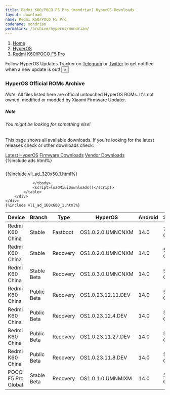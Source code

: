 ```yaml
---
title: Redmi K60/POCO F5 Pro (mondrian) HyperOS Downloads
layout: download
name: Redmi K60/POCO F5 Pro
codename: mondrian
permalink: /archive/hyperos/mondrian/
---
```

<nav aria-label="breadcrumb">
    <ol class="breadcrumb">
        <li class="breadcrumb-item"><a href="/">Home</a></li>
        <li class="breadcrumb-item"><a href="/hyperos/">HyperOS</a></li>
        <li class="breadcrumb-item active" aria-current="page"><a href="/hyperos/mondrian/">Redmi K60/POCO F5 Pro</a></li>
    </ol>
</nav>
<div class="alert alert-primary alert-dismissible fade show" role="alert">
    Follow HyperOS Updates Tracker on <a href="https://t.me/MIUIUpdatesTracker" class="alert-link">Telegram</a>
     or <a href="https://twitter.com/MiFwUpdater" class="alert-link">Twitter</a> to get notified when a new update is out!
    <button type="button" class="close" data-dismiss="alert" aria-label="Close">
        <span aria-hidden="true">&times;</span>
    </button>
</div>

### HyperOS Official ROMs Archive
*Note*: All files listed here are official untouched HyperOS ROMs. It's not owned, modified or modded by Xiaomi Firmware Updater.
<div class="card">
  <div class="card-body">
    <h5 class="card-title">Note</h5>
    <h6 class="card-subtitle mb-2 text-muted">You might be looking for something else!</h6>
    <p class="card-text">This page shows all available downloads.
     If you're looking for the latest releases check or other downloads check:</p>
    <a href="/hyperos/mondrian/" class="card-link">Latest HyperOS</a>
    <a href="/firmware/mondrian/" class="card-link">Firmware Downloads</a>
    <a href="/vendor/mondrian/" class="card-link">Vendor Downloads</a>
  </div>
</div>
{%include ads.html%}
<div class="row justify-content-center">
    <div class="col-10">
        <div class="table-responsive-md" style="margin-top: 25px;">
            {%include vli_ad_320x50_1.html%}
            <table id="miui" class="display dt-responsive nowrap compact table table-striped table-hover table-sm">
                <thead class="thead-dark">
                    <tr>
                        <th data-ref="device">Device</th>
                        <th data-ref="branch">Branch</th>
                        <th data-ref="type">Type</th>
                        <th data-ref="miui">HyperOS</th>
                        <th data-ref="android">Android</th>
                        <th data-ref="size">Size</th>
                        <th data-ref="size">Date</th>
                        <th data-ref="link">Link</th>
                    </tr>
                </thead>
                <tbody>
                <tr><td>Redmi K60 China</td><td>Stable</td><td>Fastboot</td><td>OS1.0.2.0.UMNCNXM</td><td>14.0</td><td>7.5 GB</td><td>2023-12-28</td><td><a href="/hyperos/mondrian/stable/OS1.0.2.0.UMNCNXM/">Download</a></td></tr>
<tr><td>Redmi K60 China</td><td>Stable</td><td>Recovery</td><td>OS1.0.2.0.UMNCNXM</td><td>14.0</td><td>5.8 GB</td><td>2023-12-07</td><td><a href="/hyperos/mondrian/stable/OS1.0.2.0.UMNCNXM/">Download</a></td></tr>
<tr><td>Redmi K60 China</td><td>Stable Beta</td><td>Recovery</td><td>OS1.0.3.0.UMNCNXM</td><td>14.0</td><td>5.8 GB</td><td>2023-12-27</td><td><a href="/hyperos/mondrian/stable beta/OS1.0.3.0.UMNCNXM/">Download</a></td></tr>
<tr><td>Redmi K60 China</td><td>Public Beta</td><td>Recovery</td><td>OS1.0.23.12.11.DEV</td><td>14.0</td><td>5.8 GB</td><td>2023-12-15</td><td><a href="/hyperos/mondrian/public beta/OS1.0.23.12.11.DEV/">Download</a></td></tr>
<tr><td>Redmi K60 China</td><td>Public Beta</td><td>Recovery</td><td>OS1.0.23.12.4.DEV</td><td>14.0</td><td>5.8 GB</td><td>2023-12-08</td><td><a href="/hyperos/mondrian/public beta/OS1.0.23.12.4.DEV/">Download</a></td></tr>
<tr><td>Redmi K60 China</td><td>Public Beta</td><td>Recovery</td><td>OS1.0.23.11.27.DEV</td><td>14.0</td><td>5.8 GB</td><td>2023-12-01</td><td><a href="/hyperos/mondrian/public beta/OS1.0.23.11.27.DEV/">Download</a></td></tr>
<tr><td>Redmi K60 China</td><td>Public Beta</td><td>Recovery</td><td>OS1.0.23.11.8.DEV</td><td>14.0</td><td>5.8 GB</td><td>2023-11-14</td><td><a href="/hyperos/mondrian/public beta/OS1.0.23.11.8.DEV/">Download</a></td></tr>
<tr><td>POCO F5 Pro Global</td><td>Stable Beta</td><td>Recovery</td><td>OS1.0.1.0.UMNMIXM</td><td>14.0</td><td>5.0 GB</td><td>2023-12-21</td><td><a href="/hyperos/mondrian/stable beta/OS1.0.1.0.UMNMIXM/">Download</a></td></tr>

                </tbody>
                <script>loadMiuiDownloads()</script>
            </table>
        </div>
    </div>
    {%include vli_ad_160x600_1.html%}
</div>
